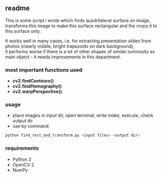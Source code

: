 ## readme

This is some script i wrote which finds quadrilateral surface on image, 
transforms this image to make this surface rectangular 
and the crops it to this surface only. 

It works well in many cases, i.e. for extracting presentation slides 
from photos (clearly visible, bright trapezoids on dark background),  
it performs worse if there is a lot of other shapes of similar luminosity 
as main object - it needs improvements in this department.

### most important functions used

* **cv2.findContours()** 
* **cv2.findHomography()**
* **cv2.warpPerspective()**

### usage

* place images in *input* dir, open terminal, write *make*, execute, check *output* dir
* use by command:
```bash
python find_rect_and_transform.py <input files> <output dir>
```

### requirements

* Python 2
* OpenCV 2
* NumPy